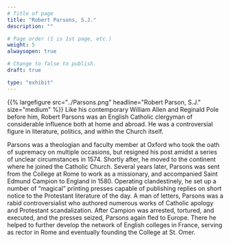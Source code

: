 ```yaml
---
# Title of page
title: "Robert Parsons, S.J."
description: ""

# Page order (1 is 1st page, etc.)
weight: 5
alwaysopen: true

# Change to false to publish.
draft: true

type: "exhibit"
---
```


{{% largefigure src="../Parsons.png" headline="Robert Parson, S.J." size="medium" %}}
Like his contemporary William Allen and Reginald Pole before him, Robert Parsons was an English Catholic clergyman of considerable influence both at home and abroad. He was a controversial figure in literature, politics, and within the Church itself. 

 

Parsons was a theologian and faculty member at Oxford who took the oath of supremacy on multiple occasions, but resigned his post amidst a series of unclear circumstances in 1574. Shortly after, he moved to the continent where he joined the Catholic Church. Several years later, Parsons was sent from the College at Rome to work as a missionary, and accompanied Saint Edmund Campion to England in 1580. Operating clandestinely, he set up a number of “magical” printing presses capable of publishing replies on short notice to the Protestant literature of the day. A man of letters, Parsons was a rabid controversialist who authored numerous works of Catholic apology and Protestant scandalization. After Campion was arrested, tortured, and executed, and the presses seized, Parsons again fled to Europe. There he helped to further develop the network of English colleges in France, serving as rector in Rome and eventually founding the College at St. Omer. 
